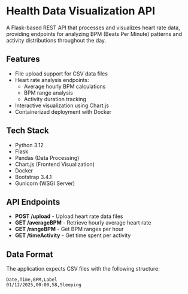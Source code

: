 # Health Data Visualization API

A Flask-based REST API that processes and visualizes heart rate data, providing endpoints for analyzing BPM (Beats Per Minute) patterns and activity distributions throughout the day.

## Features

- File upload support for CSV data files
- Heart rate analysis endpoints:
  - Average hourly BPM calculations
  - BPM range analysis
  - Activity duration tracking
- Interactive visualization using Chart.js
- Containerized deployment with Docker

## Tech Stack

- Python 3.12
- Flask
- Pandas (Data Processing)
- Chart.js (Frontend Visualization)
- Docker
- Bootstrap 3.4.1
- Gunicorn (WSGI Server)

## API Endpoints

- **POST /upload** - Upload heart rate data files
- **GET /averageBPM** - Retrieve hourly average heart rate
- **GET /rangeBPM** - Get BPM ranges per hour
- **GET /timeActivity** - Get time spent per activity

## Data Format

The application expects CSV files with the following structure:

```
Date,Time,BPM,Label
01/12/2025,00:00,58,Sleeping
```

